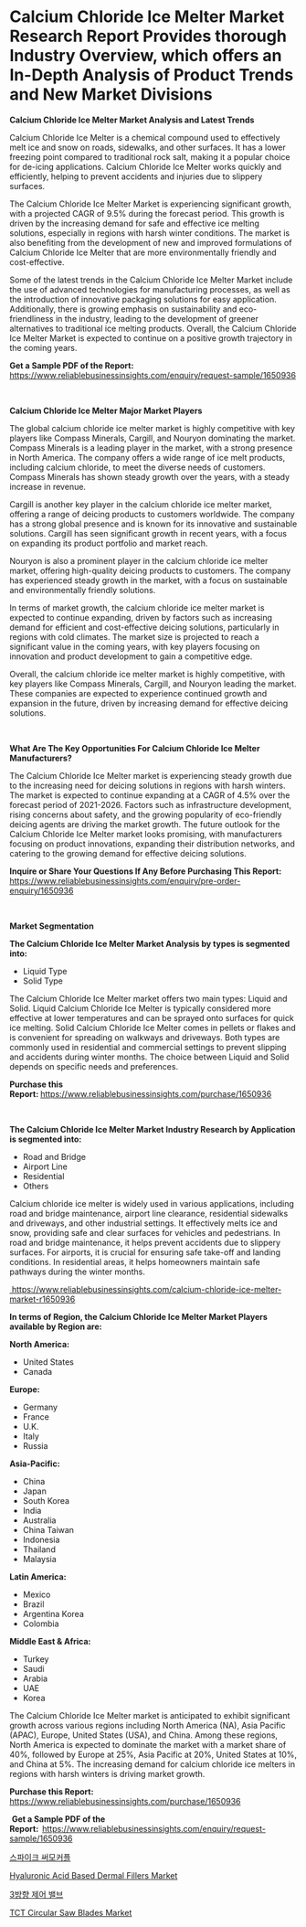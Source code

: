 <p><h1>Calcium Chloride Ice Melter Market Research Report Provides thorough Industry Overview, which offers an In-Depth Analysis of Product Trends and New Market Divisions</h1></p><p><strong>Calcium Chloride Ice Melter Market Analysis and Latest Trends</strong></p>
<p><p>Calcium Chloride Ice Melter is a chemical compound used to effectively melt ice and snow on roads, sidewalks, and other surfaces. It has a lower freezing point compared to traditional rock salt, making it a popular choice for de-icing applications. Calcium Chloride Ice Melter works quickly and efficiently, helping to prevent accidents and injuries due to slippery surfaces.</p><p>The Calcium Chloride Ice Melter Market is experiencing significant growth, with a projected CAGR of 9.5% during the forecast period. This growth is driven by the increasing demand for safe and effective ice melting solutions, especially in regions with harsh winter conditions. The market is also benefiting from the development of new and improved formulations of Calcium Chloride Ice Melter that are more environmentally friendly and cost-effective.</p><p>Some of the latest trends in the Calcium Chloride Ice Melter Market include the use of advanced technologies for manufacturing processes, as well as the introduction of innovative packaging solutions for easy application. Additionally, there is growing emphasis on sustainability and eco-friendliness in the industry, leading to the development of greener alternatives to traditional ice melting products. Overall, the Calcium Chloride Ice Melter Market is expected to continue on a positive growth trajectory in the coming years.</p></p>
<p><strong>Get a Sample PDF of the Report:&nbsp;</strong> <a href="https://www.reliablebusinessinsights.com/enquiry/request-sample/1650936">https://www.reliablebusinessinsights.com/enquiry/request-sample/1650936</a></p>
<p>&nbsp;</p>
<p><strong>Calcium Chloride Ice Melter Major Market Players</strong></p>
<p><p>The global calcium chloride ice melter market is highly competitive with key players like Compass Minerals, Cargill, and Nouryon dominating the market. Compass Minerals is a leading player in the market, with a strong presence in North America. The company offers a wide range of ice melt products, including calcium chloride, to meet the diverse needs of customers. Compass Minerals has shown steady growth over the years, with a steady increase in revenue.</p><p>Cargill is another key player in the calcium chloride ice melter market, offering a range of deicing products to customers worldwide. The company has a strong global presence and is known for its innovative and sustainable solutions. Cargill has seen significant growth in recent years, with a focus on expanding its product portfolio and market reach.</p><p>Nouryon is also a prominent player in the calcium chloride ice melter market, offering high-quality deicing products to customers. The company has experienced steady growth in the market, with a focus on sustainable and environmentally friendly solutions.</p><p>In terms of market growth, the calcium chloride ice melter market is expected to continue expanding, driven by factors such as increasing demand for efficient and cost-effective deicing solutions, particularly in regions with cold climates. The market size is projected to reach a significant value in the coming years, with key players focusing on innovation and product development to gain a competitive edge.</p><p>Overall, the calcium chloride ice melter market is highly competitive, with key players like Compass Minerals, Cargill, and Nouryon leading the market. These companies are expected to experience continued growth and expansion in the future, driven by increasing demand for effective deicing solutions.</p></p>
<p>&nbsp;</p>
<p><strong>What Are The Key Opportunities For Calcium Chloride Ice Melter Manufacturers?</strong></p>
<p><p>The Calcium Chloride Ice Melter market is experiencing steady growth due to the increasing need for deicing solutions in regions with harsh winters. The market is expected to continue expanding at a CAGR of 4.5% over the forecast period of 2021-2026. Factors such as infrastructure development, rising concerns about safety, and the growing popularity of eco-friendly deicing agents are driving the market growth. The future outlook for the Calcium Chloride Ice Melter market looks promising, with manufacturers focusing on product innovations, expanding their distribution networks, and catering to the growing demand for effective deicing solutions.</p></p>
<p><strong>Inquire or Share Your Questions If Any Before Purchasing This Report:</strong> <a href="https://www.reliablebusinessinsights.com/enquiry/pre-order-enquiry/1650936">https://www.reliablebusinessinsights.com/enquiry/pre-order-enquiry/1650936</a></p>
<p>&nbsp;</p>
<p><strong>Market Segmentation</strong></p>
<p><strong>The Calcium Chloride Ice Melter Market Analysis by types is segmented into:</strong></p>
<p><ul><li>Liquid Type</li><li>Solid Type</li></ul></p>
<p><p>The Calcium Chloride Ice Melter market offers two main types: Liquid and Solid. Liquid Calcium Chloride Ice Melter is typically considered more effective at lower temperatures and can be sprayed onto surfaces for quick ice melting. Solid Calcium Chloride Ice Melter comes in pellets or flakes and is convenient for spreading on walkways and driveways. Both types are commonly used in residential and commercial settings to prevent slipping and accidents during winter months. The choice between Liquid and Solid depends on specific needs and preferences.</p></p>
<p><strong>Purchase this Report:&nbsp;</strong><a href="https://www.reliablebusinessinsights.com/purchase/1650936">https://www.reliablebusinessinsights.com/purchase/1650936</a></p>
<p>&nbsp;</p>
<p><strong>The Calcium Chloride Ice Melter Market Industry Research by Application is segmented into:</strong></p>
<p><ul><li>Road and Bridge</li><li>Airport Line</li><li>Residential</li><li>Others</li></ul></p>
<p><p>Calcium chloride ice melter is widely used in various applications, including road and bridge maintenance, airport line clearance, residential sidewalks and driveways, and other industrial settings. It effectively melts ice and snow, providing safe and clear surfaces for vehicles and pedestrians. In road and bridge maintenance, it helps prevent accidents due to slippery surfaces. For airports, it is crucial for ensuring safe take-off and landing conditions. In residential areas, it helps homeowners maintain safe pathways during the winter months.</p></p>
<p><a href="https://www.reliablebusinessinsights.com/calcium-chloride-ice-melter-market-r1650936">&nbsp;https://www.reliablebusinessinsights.com/calcium-chloride-ice-melter-market-r1650936</a></p>
<p><strong>In terms of Region, the Calcium Chloride Ice Melter Market Players available by Region are:</strong></p>
<p>
    <p> <strong> North America: </strong>
        <ul>
            <li>United States</li>
            <li>Canada</li>
        </ul>
        </p> 
    <p> <strong> Europe: </strong>
        <ul>
            <li>Germany</li>
            <li>France</li>
            <li>U.K.</li>
            <li>Italy</li>
            <li>Russia</li>
        </ul>
        </p> 
    <p> <strong> Asia-Pacific: </strong>
        <ul>
            <li>China</li>
            <li>Japan</li>
            <li>South Korea</li>
            <li>India</li>
            <li>Australia</li>
            <li>China Taiwan</li>
            <li>Indonesia</li>
            <li>Thailand</li>
            <li>Malaysia</li>
        </ul>
        </p> 
    <p> <strong> Latin America: </strong>
        <ul>
            <li>Mexico</li>
            <li>Brazil</li>
            <li>Argentina Korea</li>
            <li>Colombia</li>
        </ul>
        </p> 
    <p> <strong> Middle East & Africa: </strong>
        <ul>
            <li>Turkey</li>
            <li>Saudi</li>
            <li>Arabia</li>
            <li>UAE</li>
            <li>Korea</li>
        </ul>
    </p>
    </p>
<p><p>The Calcium Chloride Ice Melter market is anticipated to exhibit significant growth across various regions including North America (NA), Asia Pacific (APAC), Europe, United States (USA), and China. Among these regions, North America is expected to dominate the market with a market share of 40%, followed by Europe at 25%, Asia Pacific at 20%, United States at 10%, and China at 5%. The increasing demand for calcium chloride ice melters in regions with harsh winters is driving market growth.</p></p>
<p><strong>Purchase this Report: </strong><a href="https://www.reliablebusinessinsights.com/purchase/1650936">https://www.reliablebusinessinsights.com/purchase/1650936</a></p>
<p>&nbsp;<strong>Get a Sample PDF of the Report:&nbsp;&nbsp;</strong><a href="https://www.reliablebusinessinsights.com/enquiry/request-sample/1650936">https://www.reliablebusinessinsights.com/enquiry/request-sample/1650936</a></p>
<p><strong></strong></p>
<p><p><a href="https://github.com/TobyKub4685/Market-Research-Report-List-2/blob/main/3414029118442.md">스파이크 써모커플</a></p><p><a href="https://github.com/fiixsa/Market-Research-Report-List-3/blob/main/hyaluronic-acid-based-dermal-fillers-market.md">Hyaluronic Acid Based Dermal Fillers Market</a></p><p><a href="https://github.com/mpodehpw07370073/Market-Research-Report-List-2/blob/main/9434947118441.md">3방향 제어 밸브</a></p><p><a href="https://github.com/cecuraprangm/Market-Research-Report-List-3/blob/main/tct-circular-saw-blades-market.md">TCT Circular Saw Blades Market</a></p></p>